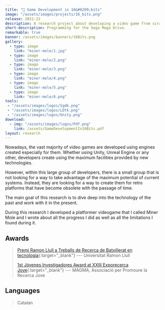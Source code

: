 ```yaml
---
title: "👾 Game Development in 16&#8209;bits"
image: "/assets/images/projects/16_bits.png"
release: 2021-22
description: A research project about developing a video game from scratch for the Sega Mega Drive in 2021 using SGDK.
short-description: Programming for the Sega Mega Drive.
remarkable: true
banner: /assets/images/banners/16Bits.png
gallery:
  - type: image
    link: "miner-mole/1.jpg"
  - type: image
    link: "miner-mole/2.png"
  - type: image
    link: "miner-mole/3.png"
  - type: image
    link: "miner-mole/4.png"
  - type: image
    link: "miner-mole/5.png"
  - type: image
    link: "miner-mole/6.png"
tools:
 - "/assets/images/logos/Sgdk.png"
 - "/assets/images/logos/LDtk.png"
 - "/assets/images/logos/Unity.png"
download:
  - img: "/assets/images/logos/Pdf.png"
    link: /assets/GameDevelopmentIn16Bits.pdf
layout: research
---
```


Nowadays, the vast majority of video games are developed using engines created especially for them. Whether using Unity, Unreal Engine or any other, developers create using the maximum facilities provided by new technologies.

However, within this large group of developers, there is a small group that is not looking for a way to take advantage of the maximum potential of current systems. Instead, they are looking for a way to create them for retro platforms that have become obsolete with the passage of time.

The main goal of this research is to dive deep into the technology of the past and work with it in the present.

During this research I developed a platformer videogame that I called Miner Mole and I wrote about all the progress I did as well as all the limitations I found during it.

## Awards

> [Premi Ramon Llull a Treballs de Recerca de Batxillerat en tecnologia](https://www.url.edu/ca/sala-de-premsa/noticies/institucional/2022/els-premis-ramon-llull-treballs-de-recerca-premien-13-estudiants-de-batxillerat/){:target="_blank"} --- Universitat Ramon Llull
>
> [1st Jóvenes Investigadores Award at XXIII Exporecerca Jove](https://www.magmarecerca.org/ca/exporecerca/premis/){:target="_blank"} --- MAGMA, Associació per Promoure la Recerca Jove

## Languages

> Catalan
